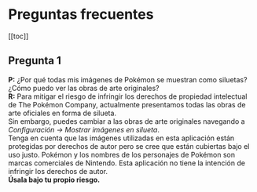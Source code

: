 # Preguntas frecuentes
[[toc]]
## Pregunta 1
**P:** ¿Por qué todas mis imágenes de Pokémon se muestran como siluetas? ¿Cómo puedo ver las obras de arte originales? \
**R:** Para mitigar el riesgo de infringir los derechos de propiedad intelectual de The Pokémon Company, actualmente presentamos todas las obras de arte oficiales en forma de silueta. \
Sin embargo, puedes cambiar a las obras de arte originales navegando a *Configuración -> Mostrar imágenes en silueta*. \
Tenga en cuenta que las imágenes utilizadas en esta aplicación están protegidas por derechos de autor pero se cree que están cubiertas bajo el uso justo. Pokémon y los nombres de los personajes de Pokémon son marcas comerciales de Nintendo. Esta aplicación no tiene la intención de infringir los derechos de autor. \
**Úsala bajo tu propio riesgo.**